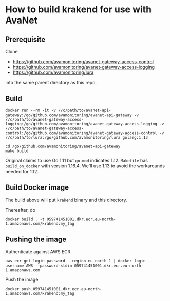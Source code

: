 # How to build krakend for use with AvaNet

## Prerequisite

Clone 
* https://github.com/avamonitoring/avanet-gateway-access-control
* https://github.com/avamonitoring/avanet-gateway-access-logging
* https://github.com/avamonitoring/lura

into the same parent directory as this repo.

## Build

```
docker run --rm -it -v //c/path/to/avanet-api-gateway:/go/github.com/avamonitoring/avanet-api-gateway -v //c/path/to/avanet-gateway-access-logging:/go/github.com/avamonitoring/avanet-gateway-access-logging -v //c/path/to/avanet-gateway-access-control:/go/github.com/avamonitoring/avanet-gateway-access-control -v //c/path/to/lura:/go/github.com/avamonitoring/lura golang:1.13

cd /go/github.com/avamonitoring/avanet-api-gateway
make build
```

Original claims to use Go 1.11 but `go.mod` indicates 1.12.
`Makefile` has `build_on_docker` with version 1.16.4.
We'll use 1.13 to avoid the workarounds needed for 1.12.

## Build Docker image

The build above will put `krakend` binary and this directory.

Thereafter, do
```
docker build . -t 059741451001.dkr.ecr.eu-north-1.amazonaws.com/krakend:my_tag
```

## Pushing the image

Authenticate against AWS ECR
```
aws ecr get-login-password --region eu-north-1 | docker login --username AWS --password-stdin 059741451001.dkr.ecr.eu-north-1.amazonaws.com
```

Push the image
```
docker push 059741451001.dkr.ecr.eu-north-1.amazonaws.com/krakend:my_tag
```